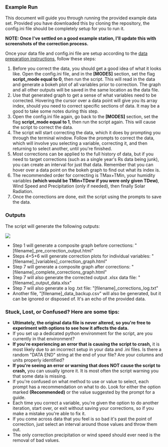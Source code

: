### Example Run
This document will guide you through running the provided example data set. Provided you have downloaded this by cloning the repository, the config.ini file should be completely setup for you to run it.

**NOTE: Once I've settled on a good example station, I'll update this with screenshots of the correction process.**

Once your data file and config.ini file are setup according to the [data preparation instructions](SETUP.md), follow these steps:

1. Before you correct the data, you should get a good idea of what it looks like. Open the config.ini file, and in the **[MODES]** section, set the flag **script_mode equal to 0**, then run the script. This will read in the data and generate a bokeh plot of all variables prior to correction. The graph and all other outputs will be saved in the same location as the data file.
2. Use that generated graph to get a sense of what variables need to be corrected. Hovering the cursor over a data point will give you its array index, should you need to correct specific sections of data. It may be a good to take some notes during this step.
3. Open the config.ini file again, go back to the **[MODES]** section, set the flag **script_mode equal to 1**, then run the script again. This will cause the script to correct the data.
4. The script will start correcting the data, which it does by prompting you through the terminal window. Follow the prompts to correct the data, which will involve you selecting a variable, correcting it, and then returning to select another, until you're finished.
5. Most corrections can be applied to the full history of data, but if you need to target corrections (such as a single year's Rs data being junk), you can create an interval for just that data. Remember that you can hover over a data point on the bokeh graph to find out what its index is.
6. The recommended order for correcting is TMax+TMin, your humidity variables **(which would be TMin+TDew if you were only given TDew)**, Wind Speed and Precipitation (only if needed), then finally Solar Radiation.
7. Once the corrections are done, exit the script using the prompts to save the data.

### Outputs
The script will generate the following outputs:

![](https://i.imgur.com/uMlFt4f.png)

* Step 1 will generate a composite graph before corrections: "[filename]_pre_correction_output.html"
* Steps 4+5+6 will generate correction plots for individual variables: "[filename]_[variables]_correction_graph.html"
* Step 7 will generate a composite graph after corrections: "[filename]_complete_corrections_graph.html"
* Step 7 will also generate the corrected output .xlsx data file: "[filename]_output_data.xlsx"
* Step 7 will also generate a log .txt file: "[filename]_corrections_log.txt"
* Another file, "[filename]_data_backup.csv" will also be generated, but it can be ignored or disposed of. It's an echo of the provided data.

### Stuck, Lost, or Confused? Here are some tips:
* **Ultimately, the original data file is never altered, so you're free to experiment with options to see how it affects the data.**
* If you set up a dedicated python environment for the script, are you currently in that environment?
* **If you're experiencing an error that is causing the script to crash,** it is most likely due to an incorrect setup in your data and .ini files. Is there a random "DATA END" string at the end of your file? Are your columns and units properly identified?
* **If you're seeing an error or warning that does NOT cause the script to crash,** you can usually ignore it. It is most often the script warning you that some data is missing.
* If you're confused on what method to use or value to select, each prompt has a recommendation on what to do. Look for either the option marked **(Recommended)** or the value suggested by the prompt for a guide.
* Each time you correct a variable, you're given the option to do another iteration, start over, or exit without saving your corrections, so if you make a mistake you're able to fix it.
* If you come across data that you feel is so bad it's past the point of correction, just select an interval around those values and throw them out. 
* The only correction precipitation or wind speed should ever need is the removal of bad values.
